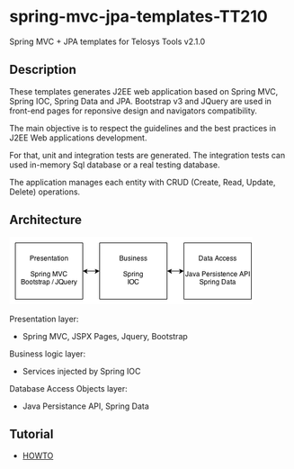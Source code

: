 spring-mvc-jpa-templates-TT210
==============================

Spring MVC + JPA templates for Telosys Tools v2.1.0

Description
----------

These templates generates J2EE web application based on Spring MVC, Spring IOC, Spring Data and JPA.
Bootstrap v3 and JQuery are used in front-end pages for reponsive design and navigators compatibility.

The main objective is to respect the guidelines and the best practices in J2EE Web applications development.

For that, unit and integration tests are generated. The integration tests can used in-memory Sql database or a real testing database.

The application manages each entity with CRUD (Create, Read, Update, Delete) operations.

Architecture
---

![Diagram](doc/images/layers.png)

Presentation layer: 
- Spring MVC, JSPX Pages, Jquery, Bootstrap

Business logic layer: 
- Services injected by Spring IOC

Database Access Objects layer: 
- Java Persistance API, Spring Data

Tutorial
---

- [HOWTO](doc/HOWTO.md)
